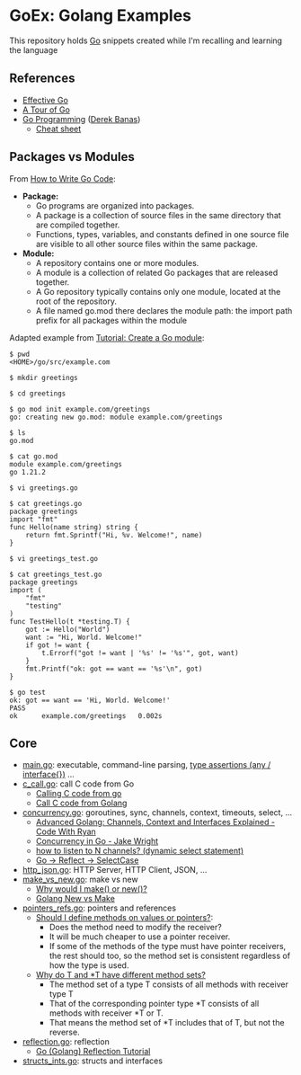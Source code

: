 # GoEx: Golang Examples

This repository holds [Go](https://go.dev/) snippets created while I'm recalling and learning the language

## References

* [Effective Go](https://go.dev/doc/effective_go)
* [A Tour of Go](https://go.dev/tour/)
* [Go Programming](https://www.youtube.com/watch?v=CF9S4QZuV30) ([Derek Banas](https://www.youtube.com/@derekbanas))
  * [Cheat sheet](https://www.newthinktank.com/2015/02/go-programming-tutorial/)

## Packages vs Modules

From [How to Write Go Code](https://go.dev/doc/code):

* **Package:**
  * Go programs are organized into packages.
  * A package is a collection of source files in the same directory that are compiled together.
  * Functions, types, variables, and constants defined in one source file are visible to all other source files within the same package.
* **Module:**
  * A repository contains one or more modules.
  * A module is a collection of related Go packages that are released together.
  * A Go repository typically contains only one module, located at the root of the repository.
  * A file named go.mod there declares the module path: the import path prefix for all packages within the module

Adapted example from [Tutorial: Create a Go module](https://go.dev/doc/tutorial/create-module):

```
$ pwd
<HOME>/go/src/example.com

$ mkdir greetings

$ cd greetings

$ go mod init example.com/greetings
go: creating new go.mod: module example.com/greetings

$ ls
go.mod

$ cat go.mod
module example.com/greetings
go 1.21.2

$ vi greetings.go

$ cat greetings.go
package greetings
import "fmt"
func Hello(name string) string {
    return fmt.Sprintf("Hi, %v. Welcome!", name)
}

$ vi greetings_test.go 

$ cat greetings_test.go
package greetings
import (
    "fmt"
    "testing"
)
func TestHello(t *testing.T) {
    got := Hello("World")
    want := "Hi, World. Welcome!"
    if got != want {
        t.Errorf("got != want | '%s' != '%s'", got, want)
    }
    fmt.Printf("ok: got == want == '%s'\n", got)
}

$ go test
ok: got == want == 'Hi, World. Welcome!'
PASS
ok      example.com/greetings   0.002s
```

## Core

- [main.go](main.go): executable, command-line parsing, [type assertions (any / interface{})](https://go.dev/tour/methods/15) ...
- [c_call.go](c_call/c_call.go): call C code from Go
  - [Calling C code from go](https://karthikkaranth.me/blog/calling-c-code-from-go/)
  - [Call C code from Golang](https://medium.com/@vivek2793/call-c-code-from-golang-8783c6b58a5c)
- [concurrency.go](concurrency/concurrency.go): goroutines, sync, channels, context, timeouts, select, ...
  - [Advanced Golang: Channels, Context and Interfaces Explained - Code With Ryan](https://www.youtube.com/watch?v=VkGQFFl66X4)
  - [Concurrency in Go - Jake Wright](https://www.youtube.com/watch?v=LvgVSSpwND8)
  - [how to listen to N channels? (dynamic select statement)](https://stackoverflow.com/questions/19992334/how-to-listen-to-n-channels-dynamic-select-statement)
  - [Go → Reflect → SelectCase](https://pkg.go.dev/reflect#SelectCase)
- [http_json.go](http_json/http_json.go): HTTP Server, HTTP Client, JSON, ...
- [make_vs_new.go](make_vs_new/make_vs_new.go): make vs new
  - [Why would I make() or new()?](https://stackoverflow.com/questions/9320862/why-would-i-make-or-new)
  - [Golang New vs Make](https://medium.com/learn-code/golang-new-vs-make-8a4dbd84e92b)
- [pointers_refs.go](pointers_refs/pointers_refs.go): pointers and references
  - [Should I define methods on values or pointers?](https://go.dev/doc/faq#methods_on_values_or_pointers):
    - Does the method need to modify the receiver?
    - It will be much cheaper to use a pointer receiver.
    - If some of the methods of the type must have pointer receivers, the rest should too, so the method set is consistent regardless of how the type is used.
  - [Why do T and *T have different method sets?](https://go.dev/doc/faq#different_method_sets)
    - The method set of a type T consists of all methods with receiver type T
    - That of the corresponding pointer type *T consists of all methods with receiver *T or T.
    - That means the method set of *T includes that of T, but not the reverse.
- [reflection.go](reflection/reflection.go): reflection
  - [Go (Golang) Reflection Tutorial](https://www.youtube.com/watch?v=f4aUrm7N5DU)
- [structs_ints.go](structs_ints/structs_ints.go): structs and interfaces


